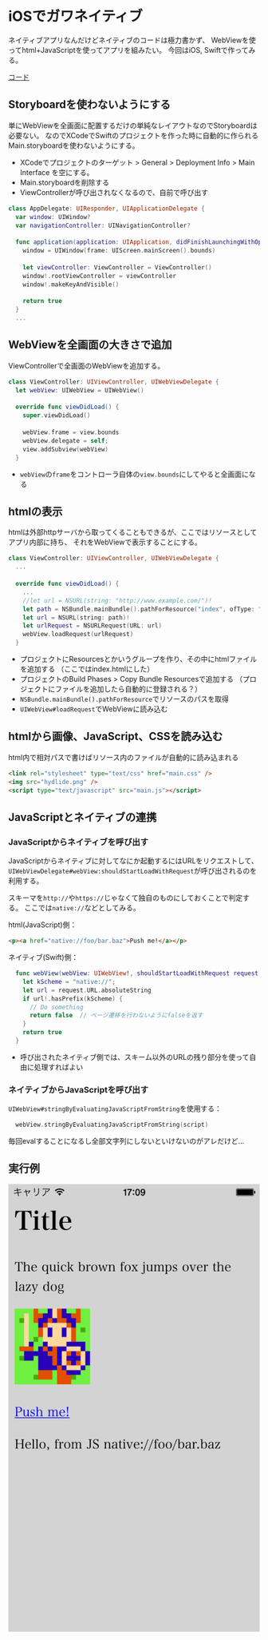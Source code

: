 iOSでガワネイティブ
=================

ネイティブアプリなんだけどネイティブのコードは極力書かず、
WebViewを使ってhtml+JavaScriptを使ってアプリを組みたい。
今回はiOS, Swiftで作ってみる。

[コード](https://github.com/tyfkda/GawaNativeIos)

## Storyboardを使わないようにする
単にWebViewを全画面に配置するだけの単純なレイアウトなのでStoryboardは必要ない。
なのでXCodeでSwiftのプロジェクトを作った時に自動的に作られるMain.storyboardを使わないようにする。

* XCodeでプロジェクトのターゲット > General > Deployment Info > Main Interface
  を空にする。
* Main.storyboardを削除する
* ViewControllerが呼び出されなくなるので、自前で呼び出す

```swift
class AppDelegate: UIResponder, UIApplicationDelegate {
  var window: UIWindow?
  var navigationController: UINavigationController?

  func application(application: UIApplication, didFinishLaunchingWithOptions launchOptions: [NSObject: AnyObject]?) -> Bool {
    window = UIWindow(frame: UIScreen.mainScreen().bounds)

    let viewController: ViewController = ViewController()
    window!.rootViewController = viewController
    window!.makeKeyAndVisible()

    return true
  }
  ...
```

## WebViewを全画面の大きさで追加
ViewControllerで全画面のWebViewを追加する。

```swift
class ViewController: UIViewController, UIWebViewDelegate {
  let webView: UIWebView = UIWebView()

  override func viewDidLoad() {
    super.viewDidLoad()

    webView.frame = view.bounds
    webView.delegate = self;
    view.addSubview(webView)
  }
```

* `webView`の`frame`をコントローラ自体の`view.bounds`にしてやると全画面になる

## htmlの表示
htmlは外部httpサーバから取ってくることもできるが、ここではリソースとしてアプリ内部に持ち、
それをWebViewで表示することにする。

```swift
class ViewController: UIViewController, UIWebViewDelegate {
  ...

  override func viewDidLoad() {
    ...
    //let url = NSURL(string: "http://www.example.com/")!
    let path = NSBundle.mainBundle().pathForResource("index", ofType: "html")!
    let url = NSURL(string: path)!
    let urlRequest = NSURLRequest(URL: url)
    webView.loadRequest(urlRequest)
  }
```

* プロジェクトにResourcesとかいうグループを作り、その中にhtmlファイルを追加する
  （ここではindex.htmlにした）
* プロジェクトのBuild Phases > Copy Bundle Resourcesで追加する
  （プロジェクトにファイルを追加したら自動的に登録される？）
* `NSBundle.mainBundle().pathForResource`でリソースのパスを取得
* `UIWebView#loadRequest`でWebViewに読み込む

## htmlから画像、JavaScript、CSSを読み込む
html内で相対パスで書けばリソース内のファイルが自動的に読み込まれる

```html
<link rel="stylesheet" type="text/css" href="main.css" />
<img src="hydlide.png" />
<script type="text/javascript" src="main.js"></script>
```

## JavaScriptとネイティブの連携
### JavaScriptからネイティブを呼び出す
JavaScriptからネイティブに対してなにか起動するにはURLをリクエストして、
`UIWebViewDelegate#webView:shouldStartLoadWithRequest`が呼び出されるのを利用する。

スキーマを`http://`や`https://`じゃなくて独自のものにしておくことで判定する。
ここでは`native://`などとしてみる。

html(JavaScript)側：

```html
<p><a href="native://foo/bar.baz">Push me!</a></p>
```

ネイティブ(Swift)側：

```swift
  func webView(webView: UIWebView!, shouldStartLoadWithRequest request: NSURLRequest!, navigationType: UIWebViewNavigationType) -> Bool {
    let kScheme = "native://";
    let url = request.URL.absoluteString
    if url!.hasPrefix(kScheme) {
      // Do something
      return false  // ページ遷移を行わないようにfalseを返す
    }
    return true
  }
```

* 呼び出されたネイティブ側では、スキーム以外のURLの残り部分を使って自由に処理すればよい

### ネイティブからJavaScriptを呼び出す
`UIWebView#stringByEvaluatingJavaScriptFromString`を使用する：

```swift
  webView.stringByEvaluatingJavaScriptFromString(script)
```

毎回evalすることになるし全部文字列にしないといけないのがアレだけど…

## 実行例
![スクリーンショット](ss.png)
